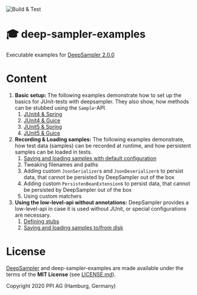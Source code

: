 ![Build & Test](https://github.com/ppi-ag/deep-sampler-examples/workflows/Build%20&%20Test/badge.svg)
# 🎓 deep-sampler-examples
Executable examples for [DeepSampler 2.0.0](https://github.com/ppi-ag/deep-sampler)

# Content
1. __Basic setup:__ The following examples demonstrate how to set up the basics for JUnit-tests with deepsampler. 
They also show, how methods can be stubbed using the `Sample`-API. 
   1. [JUnit4 & Spring](deepsampler-hello-world-spring-junit4)
   2. [JUnit4 & Guice](deepsampler-hello-world-guice-junit4)
   3. [JUnit5 & Spring](deepsampler-hello-world-spring-junit5)
   4. [JUnit5 & Guice](deepsampler-hello-world-guice-junit5)
2. __Recording & Loading samples:__ The following examples demonstrate, how test data (samples) can be recorded at
runtime, and how persistent samples can be loaded in tests. 
   1. [Saving and loading samples with default configuration](deepsampler-recorder-example)
   2. Tweaking filenames and paths
   3. Adding custom `JsonSerializer`s and `JsonDeserializer`s to persist data, that cannot be persisted by DeepSampler 
   out of the box
   4. Adding custom `PersistenBeanExtension`s to persist data, that cannot be persisted by DeepSampler
      out of the box
   5. Using custom matchers
3. __Using the low-level-api without annotations:__ DeepSampler provides a low-level-api in case it is used 
without JUnit, or special configurations are necessary.
   1. [Defining stubs](deepsampler-hello-world-guice-low-level-api)
   2. [Saving and loading samples to/from disk](deepsampler-recorder-low-level-api)

# License
[DeepSampler](https://github.com/ppi-ag/deep-sampler) and deep-sampler-examples are made available under the terms of the __MIT License__ (see [LICENSE.md](./LICENSE.md)).

Copyright 2020 PPI AG (Hamburg, Germany)
